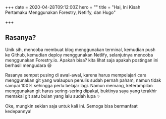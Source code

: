 +++
date = 2020-04-28T09:12:00Z
hero = ""
title = "Hai, Ini Kisah Pertamaku Menggunakan Forestry, Netlify, dan Hugo"

+++
## Rasanya?

Unik sih, mencoba membuat blog menggunakan terminal, kemudian push ke Github, kemudian deploy menggunakan Netlify, selanjutnya mencoba menggunakan Forestry.io. Apakah bisa? kita lihat saja apakah postingan ini berhasil mengudara :laughing:

Rasanya sempat pusing di awal-awal, karena harus mempelajari cara menggunakan git yang walaupun penulis sudah pernah paham, namun tidak sampai 100% sehingga perlu belajar lagi. Namun memang, keterampilan menggunakan git harus sering-sering dipakai, buktinya saya yang terakhir memakai git satu bulan yang lalu sudah lupa :sparkles:

Oke, mungkin sekian saja untuk kali ini. Semoga bisa bermanfaat kedepannya!